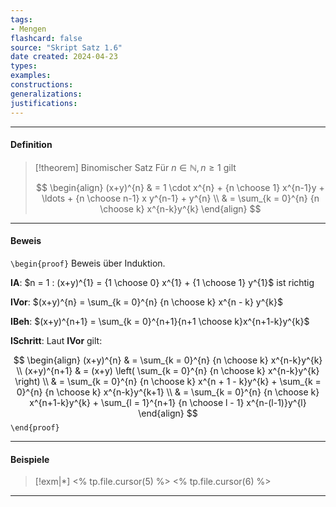 ```yaml
---
tags:
- Mengen
flashcard: false
source: "Skript Satz 1.6"
date created: 2024-04-23
types: 
examples: 
constructions: 
generalizations: 
justifications:
---
```

***
#### Definition

> [!theorem] Binomischer Satz
> Für $n \in \mathbb{N}, n \geq 1$ gilt
> 
> $$
> \begin{align}
> (x+y)^{n} & = 1 \cdot x^{n} + {n \choose 1} x^{n-1}y + \ldots + {n \choose n-1} x y^{n-1} + y^{n} \\
>  & = \sum_{k = 0}^{n} {n \choose k} x^{n-k}y^{k}
\end{align}
> $$

***
#### Beweis

`\begin{proof}`
Beweis über Induktion.

**IA**:
$n = 1 : (x+y)^{1} = {1 \choose 0} x^{1} + {1 \choose 1} y^{1}$ ist richtig

**IVor**:
$(x+y)^{n} = \sum_{k = 0}^{n} {n \choose k} x^{n - k} y^{k}$

**IBeh**:
$(x+y)^{n+1} = \sum_{k = 0}^{n+1}{n+1 \choose k}x^{n+1-k}y^{k}$

**ISchritt**:
Laut **IVor** gilt:

$$
\begin{align}
(x+y)^{n} & = \sum_{k = 0}^{n} {n \choose k} x^{n-k}y^{k} \\
(x+y)^{n+1} & = (x+y) \left( \sum_{k = 0}^{n} {n \choose k} x^{n-k}y^{k} \right) \\
 & = \sum_{k = 0}^{n} {n \choose k} x^{n + 1 - k}y^{k} + \sum_{k = 0}^{n} {n \choose k} x^{n-k}y^{k+1} \\
 & = \sum_{k = 0}^{n} {n \choose k} x^{n+1-k}y^{k} + \sum_{l = 1}^{n+1} {n \choose l - 1} x^{n-(l-1)}y^{l}
\end{align}
$$
`\end{proof}`

***
#### Beispiele

> [!exm|*] <% tp.file.cursor(5) %> 
> <% tp.file.cursor(6) %>

***
